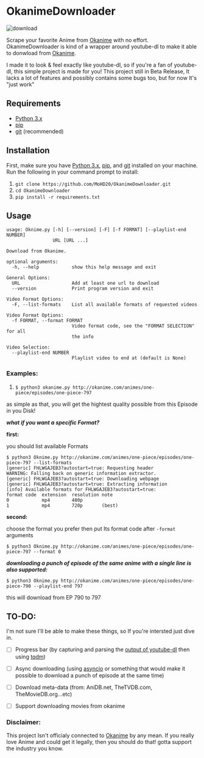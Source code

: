 # OkanimeDownloader

![download](https://user-images.githubusercontent.com/12420351/28639919-96da7642-7252-11e7-90e5-9a52fbb10c82.png)


Scrape your favorite Anime from [Okanime](http://okanime.com/) with no effort. OkanimeDownloader is kind of a wrapper around youtube-dl to make it able to donwload from [Okanime](http://okanime.com/).

I made it to look & feel exactly like youtube-dl, so if you're a fan of youtube-dl, this simple project is made for you! 
This project still in Beta Release, It lacks a lot of features and possibly contains some bugs too, but for now It's "just work"

## Requirements
* [Python 3.x](https://www.python.org/downloads/)
* [pip](https://pip.pypa.io/en/stable/installing/)
* [git](https://git-scm.com/book/en/v2/Getting-Started-Installing-Git) (recommended) 

## Installation
First, make sure you have [Python 3.x](https://www.python.org/downloads/), [pip](https://pip.pypa.io/en/stable/installing/), and [git](https://git-scm.com/book/en/v2/Getting-Started-Installing-Git) installed on your machine.
Run the following in your command prompt to install:

1. `git clone https://github.com/MoHD20/OkanimeDownloader.git`
2. `cd OkanimeDownloader` 
2. `pip install -r requirements.txt`

## Usage
```
usage: Oknime.py [-h] [--version] [-F] [-f FORMAT] [--playlist-end NUMBER]
                 URL [URL ...]

Download from Okanime.

optional arguments:
  -h, --help            show this help message and exit

General Options:
  URL                   Add at least one url to download
  --version             Print program version and exit

Video Format Options:
  -F, --list-formats    List all available formats of requested videos

Video Format Options:
  -f FORMAT, --format FORMAT
                        Video format code, see the "FORMAT SELECTION" for all
                        the info

Video Selection:
  --playlist-end NUMBER
                        Playlist video to end at (default is None)

```

### Examples:
1. `$ python3 okanime.py http://okanime.com/animes/one-piece/episodes/one-piece-797`

as simple as that, you will get the hightest quality possible from this Episode in you Disk!

***what if you want a specific Format?***

**first:**

you should list available Formats

```
$ python3 Oknime.py http://okanime.com/animes/one-piece/episodes/one-piece-797 --list-formats
[generic] FHLWGAJEB3?autostart=true: Requesting header
WARNING: Falling back on generic information extractor.
[generic] FHLWGAJEB3?autostart=true: Downloading webpage
[generic] FHLWGAJEB3?autostart=true: Extracting information
[info] Available formats for FHLWGAJEB3?autostart=true:
format code  extension  resolution note
0            mp4        480p       
1            mp4        720p       (best)
```

**second:**

choose the format you prefer then put Its format code after `-format` arguments

`$ python3 Oknime.py http://okanime.com/animes/one-piece/episodes/one-piece-797 --format 0`

***downloading a punch of episode of the same anime with a single line is also supported:***

`$ python3 Oknime.py http://okanime.com/animes/one-piece/episodes/one-piece-790 --playlist-end 797`

this will download from EP 790 to 797

## TO-DO:

I'm not sure I'll be able to make these things, so If you're intersted just dive in.

- [ ] Progress bar (by capturing and parsing the [output of youtube-dl](https://github.com/rg3/youtube-dl#embedding-youtube-dl) then using [tqdm](https://github.com/tqdm/tqdm))

- [ ] Async downloading (using [asyncio](https://docs.python.org/3/library/asyncio.html) or something that would make it possible to download a punch of episode at the same time)

- [ ] Download meta-data (from: AniDB.net, TheTVDB.com, TheMovieDB.org...etc)
- [ ] Support downloading movies from okanime

### Disclaimer: 

This project Isn't officialy connected to [Okanime](http://okanime.com/) by any mean. If you really love Anime and could get it legally, then you should do that! gotta support the industry you know.
